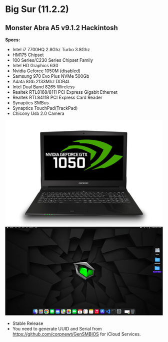 # Big Sur (11.2.2)

## Monster Abra A5 v9.1.2 Hackintosh

**Specs:**

* Intel i7 7700HQ 2.8Ghz Turbo 3.8Ghz
* HM175 Chipset
* 100 Series/C230 Series Chipset Family
* Intel HD Graphics 630
* Nvidia Geforce 1050M (disabled)
* Samsung 970 Evo Plus NVMe 500Gb
* Adata 8Gb 2133Mhz DDR4L
* Intel Dual Band 8265 Wireless
* Realtek RTL8168/8111 PCI Express Gigabit Ethernet
* Realtek RTL8411B PCI Express Card Reader
* Synaptics SMBus
* Synaptics TouchPad(TrackPad)
* Chicony Usb 2.0 Camera

![Monster](./Abra-A5-v9.jpg)
![BigSur](./BigSur.png)

* Stable Release
* You need to generate UUID and Serial from https://github.com/corpnewt/GenSMBIOS for iCloud Services.
